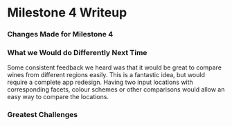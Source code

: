 # Milestone 4 Writeup

### Changes Made for Milestone 4


### What we Would do Differently Next Time
Some consistent feedback we heard was that it would be great to compare wines from different regions easily.  This is a fantastic idea, but would require a complete app redesign.  Having two input locations with corresponding facets, colour schemes or other comparisons would allow an easy way to compare the locations.  

### Greatest Challenges
